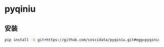 # pyqiniu


## 安装

```bash
pip install -U git+https://github.com/coscidata/pyqiniu.git#egg=pyqiniu
```
